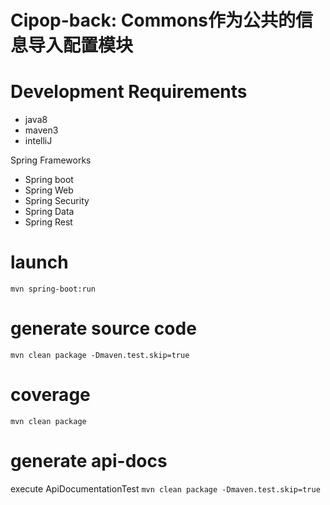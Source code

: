 Cipop-back: Commons作为公共的信息导入配置模块
==

Development Requirements
===
- java8
- maven3
- intelliJ

Spring Frameworks
- Spring boot
- Spring Web
- Spring Security
- Spring Data
- Spring Rest

launch
======
```mvn spring-boot:run```

generate source code
====================
```mvn clean package -Dmaven.test.skip=true```

coverage
========
```mvn clean package```

generate api-docs
=================
execute ApiDocumentationTest
```mvn clean package -Dmaven.test.skip=true```

```schedule backup heroku pg:backups:schedule DATABASE_URL --at '02:00 Europe/Paris' --app ftl-oms


